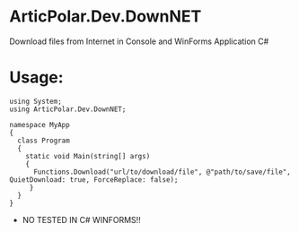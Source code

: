 # ArticPolar.Dev.DownNET
Download files from Internet in Console and WinForms Application C#

# Usage: 
````
using System;
using ArticPolar.Dev.DownNET;

namespace MyApp
{
  class Program
  {
    static void Main(string[] args)
    {
      Functions.Download("url/to/download/file", @"path/to/save/file", QuietDownload: true, ForceReplace: false);
     }
  }
}
````
* NO TESTED IN C# WINFORMS!!
